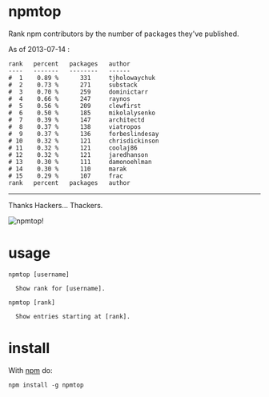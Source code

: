 npmtop
======

Rank npm contributors by the number of packages they've published.

As of 2013-07-14 :

    rank   percent   packages   author
    ----   -------   --------   ------
    #  1    0.89 %      331     tjholowaychuk
    #  2    0.73 %      271     substack
    #  3    0.70 %      259     dominictarr
    #  4    0.66 %      247     raynos
    #  5    0.56 %      209     clewfirst
    #  6    0.50 %      185     mikolalysenko
    #  7    0.39 %      147     architectd
    #  8    0.37 %      138     viatropos
    #  9    0.37 %      136     forbeslindesay
    # 10    0.32 %      121     chrisdickinson
    # 11    0.32 %      121     coolaj86
    # 12    0.32 %      121     jaredhanson
    # 13    0.30 %      111     damonoehlman
    # 14    0.30 %      110     marak
    # 15    0.29 %      107     frac
    rank   percent   packages   author
----   -------   --------   ------


Thanks Hackers... Thackers.

![npmtop!](http://substack.net/images/npmtop.png)

usage
=====

```
npmtop [username]

  Show rank for [username].

npmtop [rank]

  Show entries starting at [rank].
```

install
=======

With [npm](http://npmjs.org) do:

```
npm install -g npmtop
```
